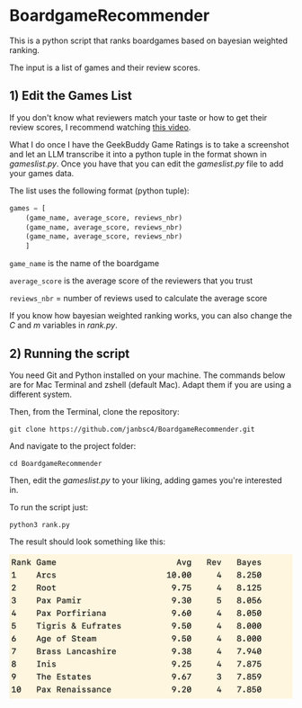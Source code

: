 # BoardgameRecommender

This is a python script that ranks boardgames based on bayesian weighted ranking. 

The input is a list of games and their review scores.

## 1) Edit the Games List

 If you don't know what reviewers match your taste or how to get their review scores, I recommend watching [this video](https://www.youtube.com/watch?v=QFwa6limKSc). 

 What I do once I have the GeekBuddy Game Ratings is to take a screenshot and let an LLM transcribe it into a python tuple in the format shown in *gameslist.py*. Once you have that you can edit the *gameslist.py* file to add your games data.


The list uses the following format (python tuple):

```python
games = [
    (game_name, average_score, reviews_nbr)
    (game_name, average_score, reviews_nbr)
    (game_name, average_score, reviews_nbr)
    ]
```


`game_name` is the name of the boardgame

`average_score` is the average score of the reviewers that you trust

`reviews_nbr` = number of reviews used to calculate the average score


If you know how bayesian weighted ranking works, you can also change the *C* and *m* variables in *rank.py*.


## 2) Running the script

You need Git and Python installed on your machine. The commands below are for Mac Terminal and zshell (default Mac). Adapt them if you are using a different system.

Then, from the Terminal, clone the repository:

```
git clone https://github.com/janbsc4/BoardgameRecommender.git
```
And navigate to the project folder:
```
cd BoardgameRecommender
```

Then, edit the *gameslist.py* to your liking, adding games you're interested in. 

To run the script just:

```
python3 rank.py
```

The result should look something like this:

![screenshot](/Screenshot.png)
